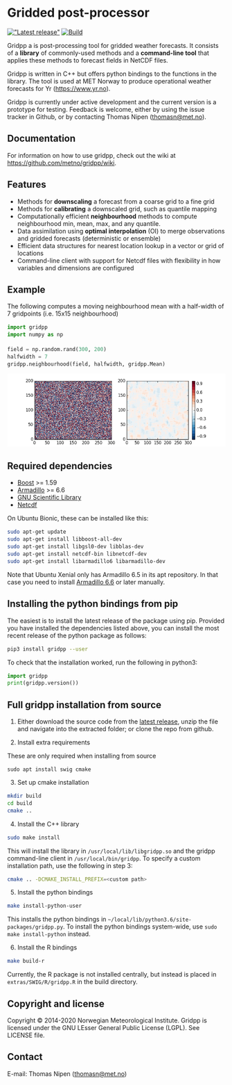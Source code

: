 # Gridded post-processor

[!["Latest release"](https://img.shields.io/github/v/release/metno/gridpp.svg)](https://github.com/metno/gridpp/releases) [![Build](https://travis-ci.org/metno/gridpp.svg?branch=master)](https://travis-ci.org/metno/gridpp)

Gridpp a is post-processing tool for gridded weather forecasts. It consists of a **library** of commonly-used methods and a **command-line tool** that applies these methods to forecast fields in NetCDF files.

Gridpp is written in C++ but offers python bindings to the functions in the library. The tool is used at MET Norway to produce operational weather forecasts for Yr (https://www.yr.no).

Gridpp is currently under active development and the current version is a prototype for testing. Feedback
is welcome, either by using the issue tracker in Github, or by contacting Thomas Nipen (thomasn@met.no).

## Documentation
For information on how to use gridpp, check out the wiki at https://github.com/metno/gridpp/wiki.

## Features
- Methods for **downscaling** a forecast from a coarse grid to a fine grid
- Methods for **calibrating** a downscaled grid, such as quantile mapping
- Computationally efficient **neighbourhood** methods to compute neighbourhood min, mean, max, and any quantile.
- Data assimilation using **optimal interpolation** (OI) to merge observations and gridded forecasts (deterministic or ensemble)
- Efficient data structures for nearest location lookup in a vector or grid of locations
- Command-line client with support for Netcdf files with flexibility in how variables and dimensions are configured

## Example

The following computes a moving neighbourhood mean with a half-width of 7 gridpoints (i.e. 15x15 neighbourhood)

```python
import gridpp
import numpy as np

field = np.random.rand(300, 200)
halfwidth = 7
gridpp.neighbourhood(field, halfwidth, gridpp.Mean)
```

![Example](extras/image.gif)

## Required dependencies
- [Boost](https://www.boost.org/) >= 1.59
- [Armadillo](http://arma.sourceforge.net/) >= 6.6
- [GNU Scientific Library](https://www.gnu.org/software/gsl/)
- [Netcdf](https://www.unidata.ucar.edu/software/netcdf/)

On Ubuntu Bionic, these can be installed like this:
```bash
sudo apt-get update
sudo apt-get install libboost-all-dev
sudo apt-get install libgsl0-dev libblas-dev
sudo apt-get install netcdf-bin libnetcdf-dev
sudo apt-get install libarmadillo6 libarmadillo-dev
```

Note that Ubuntu Xenial only has Armadillo 6.5 in its apt repository. In that case you need to install  [Armadillo 6.6](http://arma.sourceforge.net/) or later manually.

## Installing the python bindings from pip

The easiest is to install the latest release of the package using pip. Provided you have installed the dependencies listed above, you can install the most recent release of the python package as follows:
```bash
pip3 install gridpp --user
```

To check that the installation worked, run the following in python3:
```python
import gridpp
print(gridpp.version())
```

## Full gridpp installation from source

1. Either download the source code from the [latest release](https://github.com/metno/gridpp/releases), unzip
   the file and navigate into the extracted folder; or clone the repo from github.

2. Install extra requirements

These are only required when installing from source
```
sudo apt install swig cmake
```

3. Set up cmake installation

```bash
mkdir build
cd build
cmake ..
```

4. Install the C++ library

```bash
sudo make install
```
This will install the library in `/usr/local/lib/libgridpp.so` and the gridpp command-line client in
`/usr/local/bin/gridpp`. To specify a custom installation path, use the following in step 3:

```bash
cmake .. -DCMAKE_INSTALL_PREFIX=<custom path>
```

5. Install the python bindings

```bash
make install-python-user
```

This installs the python bindings in
`~/local/lib/python3.6/site-packages/gridpp.py`. To install the python bindings system-wide, use `sudo make install-python` instead.

6. Install the R bindings

```bash
make build-r
```

Currently, the R package is not installed centrally, but instead is placed in `extras/SWIG/R/gridpp.R` in the build directory.

## Copyright and license
Copyright © 2014-2020 Norwegian Meteorological Institute. Gridpp is licensed under the GNU LEsser General
Public License (LGPL). See LICENSE file.

## Contact
E-mail: Thomas Nipen (thomasn@met.no)
